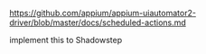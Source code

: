https://github.com/appium/appium-uiautomator2-driver/blob/master/docs/scheduled-actions.md

implement this to Shadowstep


